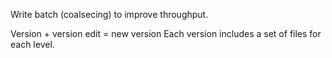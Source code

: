 Write batch (coalsecing) to improve throughput.

Version + version edit = new version
Each version includes a set of files for each level.
